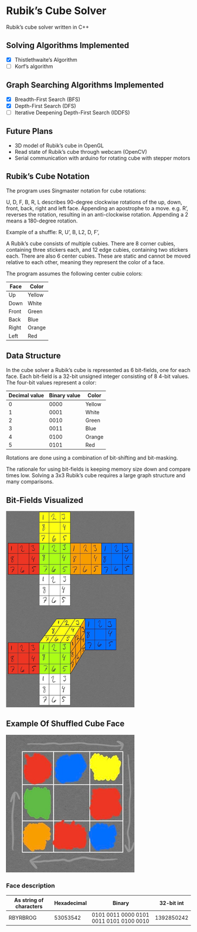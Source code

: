 # Rubik’s Cube Solver

Rubik’s cube solver written in C++

## Solving Algorithms Implemented

- [x]  Thistlethwaite’s Algorithm
- [ ]  Korf’s algorithm

## Graph Searching Algorithms Implemented

- [x]  Breadth-First Search (BFS)
- [x]  Depth-First Search (DFS)
- [ ]  Iterative Deepening Depth-First Search (IDDFS)

## Future Plans

- 3D model of Rubik’s cube in OpenGL
- Read state of Rubik’s cube through webcam (OpenCV)
- Serial communication with arduino for rotating cube with stepper motors

## Rubik’s Cube Notation

The program uses Singmaster notation for cube rotations:

U, D, F, B, R, L describes 90-degree clockwise rotations of the up, down, front, back, right and left face. Appending an apostrophe to a move. e.g. R’, reverses the rotation, resulting in an anti-clockwise rotation. Appending a 2 means a 180-degree rotation.

Example of a shuffle: R, U’, B, L2, D, F’, 

A Rubik’s cube consists of multiple cubies. There are 8 corner cubies, containing three stickers each, and 12 edge cubies, containing two stickers each. There are also 6 center cubies. These are static and cannot be moved relative to each other, meaning they represent the color of a face.

The program assumes the following center cubie colors:

| Face | Color |
| --- | --- |
| Up | Yellow |
| Down | White |
| Front | Green |
| Back | Blue |
| Right | Orange |
| Left | Red |

## Data Structure

In the cube solver a Rubik’s cube is represented as 6 bit-fields, one for each face. Each bit-field is a 32-bit unsigned integer consisting of 8 4-bit values. The four-bit values represent a color:

| Decimal value | Binary value | Color |
| --- | --- | --- |
| 0 | 0000 | Yellow |
| 1 | 0001 | White |
| 2 | 0010 | Green |
| 3 | 0011 | Blue |
| 4 | 0100 | Orange |
| 5 | 0101 | Red |

Rotations are done using a combination of bit-shifting and bit-masking.

The rationale for using bit-fields is keeping memory size down and compare times low. Solving a 3x3 Rubik’s cube requires a large graph structure and many comparisons.

## Bit-Fields Visualized

<img src="res/img/bit_field_visualization.jpg" width="350">

## Example Of Shuffled Cube Face

<img src="res/img/shuffled_face.jpg" width="350">

### Face description

| As string of characters | Hexadecimal | Binary | 32-bit int |
| --- | --- | --- | --- |
| RBYRBROG | 53053542 | 0101 0011 0000 0101 0011 0101 0100 0010 | 1392850242 |
